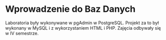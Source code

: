 # Wprowadzenie do Baz Danych
Laboratoria były wykonywane w pgAdmin w PostgreSQL. Projekt za to był wykonany w MySQL i z wykorzystaniem HTML i PHP. Zajęcia odbywały się w IV semestrze.
